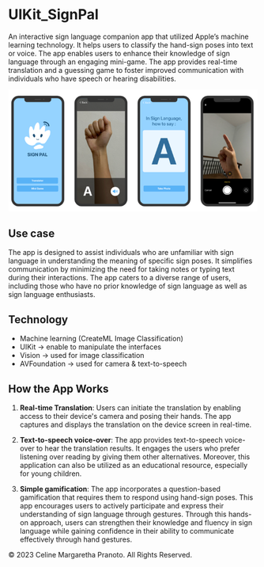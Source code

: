 # UIKit_SignPal

An interactive sign language companion app that utilized Apple’s machine learning technology. It helps users to classify the hand-sign poses into text or voice. The app enables users to enhance their knowledge of sign language through an engaging mini-game. The app provides real-time translation and a guessing game to foster improved communication with individuals who have speech or hearing disabilities.

<img src="https://github.com/cmp9797/UIKit_SignPal/blob/main/appPreview.png" alt="app preview"></img>


## Use case
The app is designed to assist individuals who are unfamiliar with sign language in understanding the meaning of specific sign poses. It simplifies communication by minimizing the need for taking notes or typing text during their interactions. The app caters to a diverse range of users, including those who have no prior knowledge of sign language as well as sign language enthusiasts.


## Technology 
- Machine learning (CreateML Image Classification)
- UIKit -> enable to manipulate the interfaces
- Vision -> used for image classification
- AVFoundation -> used for camera & text-to-speech


## How the App Works
1. **Real-time Translation**: 
Users can initiate the translation by enabling access to their device's camera and posing their hands. The app captures and displays the translation on the device screen in real-time.

2. **Text-to-speech voice-over**: 
The app provides text-to-speech voice-over to hear the translation results. It engages the users who prefer listening over reading by giving them other alternatives. Moreover, this application can also be utilized as an educational resource, especially for young children.

3. **Simple gamification**: 
The app incorporates a question-based gamification that requires them to respond using hand-sign poses. This app encourages users to actively participate and express their understanding of sign language through gestures. Through this hands-on approach, users can strengthen their knowledge and fluency in sign language while gaining confidence in their ability to communicate effectively through hand gestures.


© 2023 Celine Margaretha Pranoto. All Rights Reserved.
